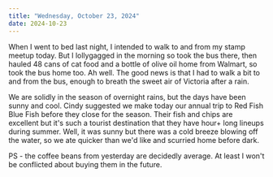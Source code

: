 ```yaml
---
title: "Wednesday, October 23, 2024"
date: 2024-10-23
---
```

When I went to bed last night, I intended to walk to and from my stamp meetup today.  But I lollygagged in the morning so took the bus there, then hauled 48 cans of cat food and a bottle of olive oil home from Walmart, so took the bus home too.  Ah well.  The good news is that I had to walk a bit to and from the bus, enough to breath the sweet air of Victoria after a rain.  

We are solidly in the season of overnight rains, but the days have been sunny and cool.  Cindy suggested we make today our annual trip to Red Fish Blue Fish before they close for the season.  Their fish and chips are excellent but it's such a tourist destination that they have hour+ long lineups during summer.   Well, it was sunny but there was a cold breeze blowing off the water, so we ate quicker than we'd like and scurried home before dark.  

PS - the coffee beans from yesterday are decidedly average.  At least I won't be conflicted about buying them in the future.